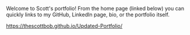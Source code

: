 Welcome to Scott's portfolio! From the home page (linked below) you can quickly links to my GitHub, LinkedIn page, bio, or the portfolio itself.

https://thescottbob.github.io/Updated-Portfolio/

